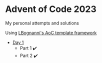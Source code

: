 # Advent of Code 2023

My personal attempts and solutions

Using [LBognanni's AoC template framework](https://github.com/LBognanni/adventofcode-typescript-starter)

* [Day 1](/src/day1/index.ts)
  * Part 1 :heavy_check_mark:
  * Part 2 :heavy_check_mark:
